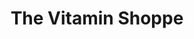 ---
title: "The Vitamin Shoppe"
url: /burlington/the-vitamin-shoppe/
shop: nutrition supplements
---